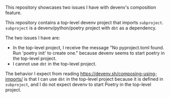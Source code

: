 This repository showcases two issues I have with devenv's composition feature.

This repository contains a top-level devenv project that imports `subproject`. `subproject` is a devenv/python/poetry project with `dbt` as a dependency.

The two issues I have are:
- In the top-level project, I receive the message "No pyproject.toml found. Run 'poetry init' to create one." because devenv seems to start poetry in the top-level project.
- I cannot use `dbt` in the top-level project.

The behavior I expect from reading https://devenv.sh/composing-using-imports/ is that I can use `dbt` in the top-level project because it is defined in `subproject`, and I do not expect devenv to start Poetry in the top-level project.
